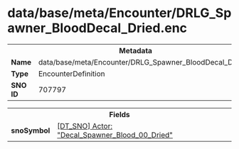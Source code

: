 <h1>data/base/meta/Encounter/DRLG_Spawner_BloodDecal_Dried.enc</h1><table><tr><th colspan="100%">Metadata</th></tr><tr><td><b>Name</b></td><td>data/base/meta/Encounter/DRLG_Spawner_BloodDecal_Dried.enc</td></tr><tr><td><b>Type</b></td><td>EncounterDefinition</td></tr><tr><td><b>SNO ID</b></td><td>707797</td></tr></table>

<table><tr><th colspan="100%">Fields</th></tr><tr><td><b>snoSymbol</b></td><td><a href="..\Actor\Decal_Spawner_Blood_00_Dried.acr.md">[DT_SNO] Actor: "Decal_Spawner_Blood_00_Dried"</a></td></tr></table>

